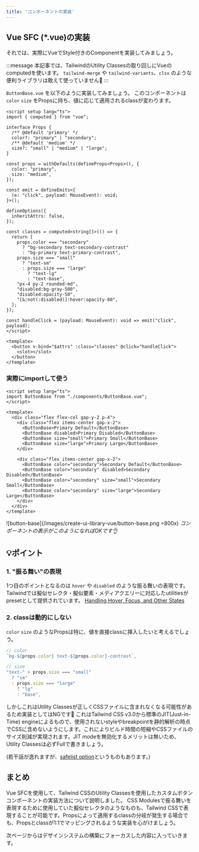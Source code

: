 ```yaml
---
title: 'コンポーネントの実装'
---
```


## Vue SFC (\*.vue)の実装

それでは、実際にVueでStyle付きのComponentを実装してみましょう。

:::message
本記事では、TailwindのUtility Classesの取り回しにVueのcomputedを使います。
`tailwind-merge` や `tailwind-variants`、`clsx` のような便利ライブラリは敢えて使っていません🙇
:::

`ButtonBase.vue` を以下のように実装してみましょう。
このコンポーネントは `color` `size` をPropsに持ち、値に応じて適用されるclassが変わります。

```vue:src/components/ButtonBase.vue
<script setup lang="ts">
import { computed } from "vue";

interface Props {
  /** @default 'primary' */
  color?: "primary" | "secondary";
  /** @default 'medium' */
  size?: "small" | "medium" | "large";
}

const props = withDefaults(defineProps<Props>(), {
  color: "primary",
  size: "medium",
});

const emit = defineEmits<{
  (e: "click", payload: MouseEvent): void;
}>();

defineOptions({
  inheritAttrs: false,
});

const classes = computed<string[]>(() => {
  return [
    props.color === "secondary"
      ? "bg-secondary text-secondary-contrast"
      : "bg-primary text-primary-contrast",
    props.size === "small"
      ? "text-sm"
      : props.size === "large"
        ? "text-lg"
        : "text-base",
    "px-4 py-2 rounded-md",
    "disabled:bg-gray-500",
    "disabled:opacity-50",
    "[&:not(:disabled)]:hover:opacity-80",
  ];
});

const handleClick = (payload: MouseEvent): void => emit("click", payload);
</script>

<template>
  <button v-bind="$attrs" :class="classes" @click="handleClick">
    <slot></slot>
  </button>
</template>
```

### 実際にimportして使う

```vue:src/App.vue
<script setup lang="ts">
import ButtonBase from "./components/ButtonBase.vue";
</script>

<template>
  <div class="flex flex-col gap-y-2 p-4">
    <div class="flex items-center gap-x-2">
      <ButtonBase>Primary Default</ButtonBase>
      <ButtonBase disabled>Primary Disabled</ButtonBase>
      <ButtonBase size="small">Primary Small</ButtonBase>
      <ButtonBase size="large">Primary Large</ButtonBase>
    </div>

    <div class="flex items-center gap-x-2">
      <ButtonBase color="secondary">Secondary Default</ButtonBase>
      <ButtonBase color="secondary" disabled>Secondary Disabled</ButtonBase>
      <ButtonBase color="secondary" size="small">Secondary Small</ButtonBase>
      <ButtonBase color="secondary" size="large">Secondary Large</ButtonBase>
    </div>
  </div>
</template>
```

<!-- prettier-ignore-start -->
![button-base](/images/create-ui-library-vue/button-base.png =800x)
*コンポーネントの表示がこのようになればOKです👌*
<!-- prettier-ignore-end -->

## 💡ポイント

### 1. "振る舞い"の表現

1つ目のポイントとなるのは `hover` や `disabled` のような振る舞いの表現です。Tailwindでは擬似セレクタ・擬似要素・メディアクエリーに対応したutilitiesがpresetとして提供されています。
[Handling Hover, Focus, and Other States](https://tailwindcss.com/docs/hover-focus-and-other-states)

### 2. classは動的にしない

`color` `size` のようなPropsは特に、値を直接classに挿入したいと考えるでしょう。

```typescript
// color
`bg-${props.color} text-${props.color}-contrast`,

// size
"text-" + props.size === "small"
  ? "sm"
  : props.size === "large"
    ? "lg"
    : "base",
```

しかしこれはUtility Classesが正しくCSSファイルに含まれなくなる可能性があるため実装としてはNGです🙅
これはTailwind CSS v3.0から標準のJIT(Just-in-Time) engineによるもので、使用されないstyleやbreakpointを静的解析の時点でCSSに含めないようにします。これによりビルド時間の短縮やCSSファイルのサイズ削減が実現されます。JIT modeを無効化するメリットは無いため、Utility Classesは必ずFullで書きましょう。

(若干話が逸れますが、[safelist option](https://tailwindcss.com/docs/content-configuration#safelisting-classes)というものもあります。)

## まとめ

Vue SFCを使用して、Tailwind CSSのUtility Classesを使用したカスタムボタンコンポーネントの実装方法について説明しました。
CSS Modulesで振る舞いを表現するために使用していた擬似セレクタのようなものも、Tailwind CSSで表現することが可能です。Propsによって適用するclassの分岐が発生する場合でも、Propsとclassが1:1でマッピングされるような実装を心がけましょう。

次ページからはデザインシステムの構築にフォーカスした内容に入っていきます。
